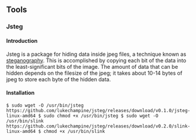 ## Tools

### Jsteg

#### Introduction

Jsteg is a package for hiding data inside jpeg files, a technique known as [steganography](https://en.wikipedia.org/wiki/Steganography). This is accomplished by copying each bit of the data into the least-significant bits of the image. The amount of data that can be hidden depends on the filesize of the jpeg; it takes about 10-14 bytes of jpeg to store each byte of the hidden data.

#### Installation

`
$ sudo wget -O /usr/bin/jsteg https://github.com/lukechampine/jsteg/releases/download/v0.1.0/jsteg-linux-amd64
$ sudo chmod +x /usr/bin/jsteg
$ sudo wget -O /usr/bin/slink https://github.com/lukechampine/jsteg/releases/download/v0.2.0/slink-linux-amd64
$ chmod +x /usr/bin/slink
`

